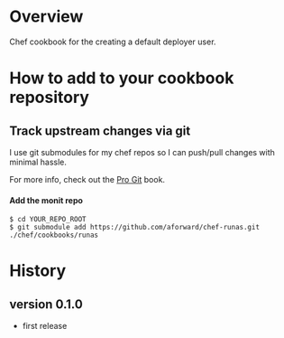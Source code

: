 # Overview #
Chef cookbook for the creating a default deployer user.

# How to add to your cookbook repository #

## Track upstream changes via git ##
I use git submodules for my chef repos so I can push/pull changes with minimal
hassle.

For more info, check out the [Pro Git](http://progit.org/book/ch6-6.html) book.

#### Add the monit repo ####

    $ cd YOUR_REPO_ROOT
    $ git submodule add https://github.com/aforward/chef-runas.git ./chef/cookbooks/runas


History
=======
version 0.1.0
-------------
 * first release
